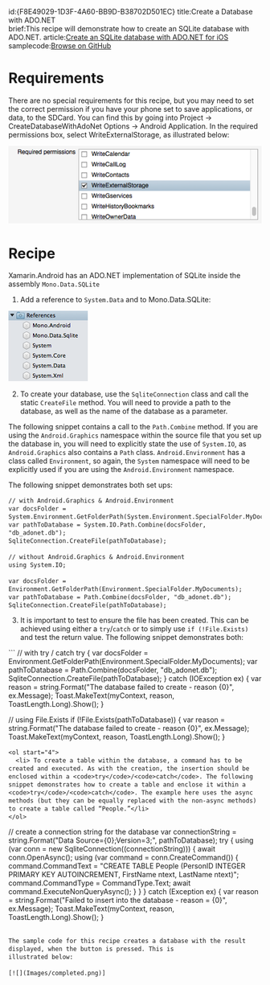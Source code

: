 id:{F8E49029-1D3F-4A60-BB9D-B38702D501EC}
title:Create a Database with ADO.NET  
brief:This recipe will demonstrate how to create an SQLite database with ADO.NET.
article:[Create an SQLite database with ADO.NET for iOS](recipes/ios/data/sqlite/create_a_database_with_ado.net)
samplecode:[Browse on GitHub](https://github.com/xamarin/recipes/tree/master/android/data/databases/adonet)  
<a name="Requirements" class="injected"></a>
# Requirements
There are no special requirements for this recipe, but you may need to set the correct permission if you have your phone set to save applications, or data, to the SDCard.
You can find this by going into <uiitem>Project -> CreateDatabaseWithAdoNet Options -> Android Application</uiitem>. In the
required permissions box, select <uiitem>WriteExternalStorage</uiitem>, as illustrated below:

![](Images/permissions.png)


<a name="Recipe" class="injected"></a>


# Recipe

Xamarin.Android has an ADO.NET implementation of SQLite inside the assembly
`Mono.Data.SQLite`

1. Add a reference to `System.Data` and to Mono.Data.SQLite:

 ![](Images/References.png)

2. To create your database, use the `SqliteConnection` class and call the static `CreateFile` method.
You will need to provide a path to the database, as well as the name of the database as a parameter.

The following snippet contains a call to the `Path.Combine` method.
If you are using the `Android.Graphics` namespace within the source file that you set up the database in, you will
need to explicitly state the use of `System.IO`, as `Android.Graphics` also contains a `Path` class. `Android.Environment`
has a class called `Environment`, so again, the `System` namespace will need to be explicitly used if you are using the
`Android.Environment` namespace.

The following snippet demonstrates both set ups:

```
// with Android.Graphics & Android.Environment
var docsFolder = System.Environment.GetFolderPath(System.Environment.SpecialFolder.MyDocuments);
var pathToDatabase = System.IO.Path.Combine(docsFolder, "db_adonet.db");
SqliteConnection.CreateFile(pathToDatabase);

// without Android.Graphics & Android.Environment
using System.IO;

var docsFolder = Environment.GetFolderPath(Environment.SpecialFolder.MyDocuments);
var pathToDatabase = Path.Combine(docsFolder, "db_adonet.db");
SqliteConnection.CreateFile(pathToDatabase);
```
<ol start="3">
  <li> It is important to test to ensure the file has been created. This can be achieved using either a <code>try</code>/<code>catch</code> or to simply use <code>if (!File.Exists)</code> and test the return value. The following snippet demonstrates both:</li>
</ol>
```
// with try / catch
try
{
    var docsFolder = Environment.GetFolderPath(Environment.SpecialFolder.MyDocuments);
    var pathToDatabase = Path.Combine(docsFolder, "db_adonet.db");
    SqliteConnection.CreateFile(pathToDatabase);
}
catch (IOException ex)
{
    var reason = string.Format("The database failed to create - reason {0}", ex.Message);
    Toast.MakeText(myContext, reason, ToastLength.Long).Show();
}

// using File.Exists
if (!File.Exists(pathToDatabase))
{
    var reason = string.Format("The database failed to create - reason {0}", ex.Message);
    Toast.MakeText(myContext, reason, ToastLength.Long).Show();
}
```
<ol start="4">
  <li> To create a table within the database, a command has to be created and executed. As with the creation, the insertion should be enclosed within a <code>try</code>/<code>catch</code>. The following snippet demonstrates how to create a table and enclose it within a <code>try</code>/<code>catch</code>. The example here uses the async methods (but they can be equally replaced with the non-async methods) to create a table called “People.”</li>
</ol>

```
// create a connection string for the database
var connectionString = string.Format("Data Source={0};Version=3;", pathToDatabase);
            try
{
    using (var conn = new SqliteConnection((connectionString)))
    {
        await conn.OpenAsync();
        using (var command = conn.CreateCommand())
        {
            command.CommandText = "CREATE TABLE People (PersonID INTEGER PRIMARY KEY AUTOINCREMENT, FirstName ntext, LastName ntext)";
            command.CommandType = CommandType.Text;
            await command.ExecuteNonQueryAsync();
        }
    }
}
catch (Exception ex)
{
    var reason = string.Format("Failed to insert into the database - reason = {0}", ex.Message);
    Toast.MakeText(myContext, reason, ToastLength.Long).Show();
}
```

The sample code for this recipe creates a database with the result displayed, when the button is pressed. This is
illustrated below:

[![](Images/completed.png)]

